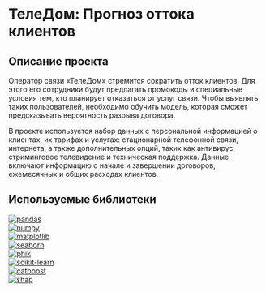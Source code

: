 # ТелеДом: Прогноз оттока клиентов

## Описание проекта

Оператор связи «ТелеДом» стремится сократить отток клиентов. Для этого его сотрудники будут предлагать промокоды и специальные условия тем, кто планирует отказаться от услуг связи. Чтобы выявлять таких пользователей, необходимо обучить модель, которая сможет предсказывать вероятность разрыва договора. 

В проекте используется набор данных с персональной информацией о клиентах, их тарифах и услугах: стационарной телефонной связи, интернета, а также дополнительных опций, таких как антивирус, стриминговое телевидение и техническая поддержка. Данные включают информацию о начале и завершении договоров, ежемесячных и общих расходах клиентов.

## Используемые библиотеки

[![pandas](https://img.shields.io/badge/pandas-1.3.3-blue)](https://pandas.pydata.org/)  
[![numpy](https://img.shields.io/badge/numpy-1.21.2-orange)](https://numpy.org/)  
[![matplotlib](https://img.shields.io/badge/matplotlib-3.4.3-blue)](https://matplotlib.org/)  
[![seaborn](https://img.shields.io/badge/seaborn-0.11.2-orange)](https://seaborn.pydata.org/)  
[![phik](https://img.shields.io/badge/phik-0.12.0-purple)](https://github.com/KaveIO/PhiK)  
[![scikit-learn](https://img.shields.io/badge/scikit--learn-0.24.2-yellow)](https://scikit-learn.org/)  
[![catboost](https://img.shields.io/badge/catboost-1.0.5-green)](https://catboost.ai/)  
[![shap](https://img.shields.io/badge/shap-0.39.0-red)](https://shap.readthedocs.io/en/latest/)  
